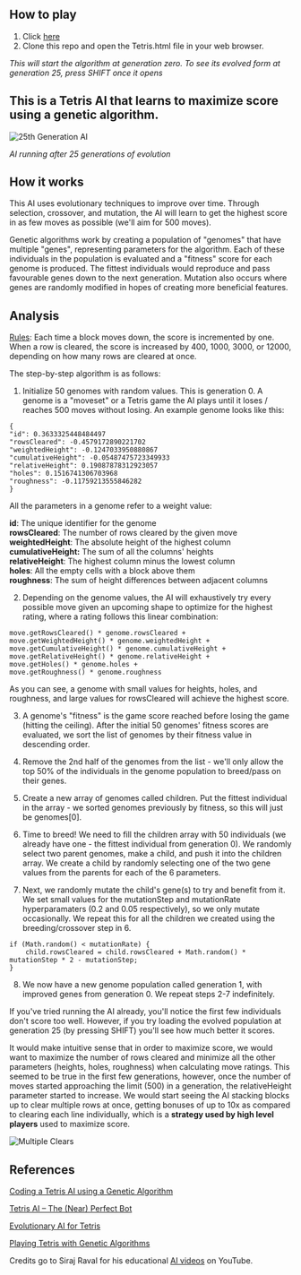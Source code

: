 ## How to play
1. Click [here](https://cdn.rawgit.com/mzmousa/tetris-ai/1bc4373f/Tetris.html)
2. Clone this repo and open the Tetris.html file in your web browser.

*This will start the algorithm at generation zero. To see its evolved form at generation 25, press SHIFT once it opens*

## This is a Tetris AI that learns to maximize score using a genetic algorithm.

![25th Generation AI](https://github.com/mzmousa/tetris-ai/blob/master/tetris_gameplay.gif?raw=true)

*AI running after 25 generations of evolution*

## How it works

This AI uses evolutionary techniques to improve over time. Through selection, crossover, and mutation, the AI will learn to get the highest score in as few moves as possible (we'll aim for 500 moves).

Genetic algorithms work by creating a population of "genomes" that have multiple "genes", representing parameters for the algorithm. Each of these individuals in the population is evaluated and a "fitness" score for each genome is produced. The fittest individuals would reproduce and pass favourable genes down to the next generation. Mutation also occurs where genes are randomly modified in hopes of creating more beneficial features.

## Analysis

[Rules](http://tetris.wikia.com/wiki/Scoring): Each time a block moves down, the score is incremented by one. When a row is cleared, the score is increased by 400, 1000, 3000, or 12000, depending on how many rows are cleared at once.

The step-by-step algorithm is as follows:
1. Initialize 50 genomes with random values. This is generation 0. A genome is a "moveset" or a Tetris game the AI plays until it loses / reaches 500 moves without losing. An example genome looks like this:

```
{
"id": 0.3633325448484497
"rowsCleared": -0.4579172890221702
"weightedHeight": -0.1247033950880867
"cumulativeHeight": -0.05487475723349933
"relativeHeight": 0.19087878312923057
"holes": 0.1516741306703968
"roughness": -0.11759213555846282
}
```
All the parameters in a genome refer to a weight value:

**id**: The unique identifier for the genome  
**rowsCleared**: The number of rows cleared by the given move  
**weightedHeight**: The absolute height of the highest column  
**cumulativeHeight:**  The sum of all the columns' heights  
**relativeHeight**: The highest column minus the lowest column  
**holes**: All the empty cells with a block above them  
**roughness**: The sum of height differences between adjacent columns  

2. Depending on the genome values, the AI will exhaustively try every possible move given an upcoming shape to optimize for the highest rating, where a rating follows this linear combination:

```
move.getRowsCleared() * genome.rowsCleared +
move.getWeightedHeight() * genome.weightedHeight +
move.getCumulativeHeight() * genome.cumulativeHeight +
move.getRelativeHeight() * genome.relativeHeight +
move.getHoles() * genome.holes +
move.getRoughness() * genome.roughness
```

As you can see, a genome with small values for heights, holes, and roughness, and large values for rowsCleared will achieve the highest score. 

3. A genome's "fitness" is the game score reached before losing the game (hitting the ceiling). After the initial 50 genomes' fitness scores are evaluated, we sort the list of genomes by their fitness value in descending order.

4. Remove the 2nd half of the genomes from the list - we'll only allow the top 50% of the individuals in the genome population to breed/pass on their genes.

5. Create a new array of genomes called children. Put the fittest individual in the array - we sorted genomes previously by fitness, so this will just be genomes[0]. 

6. Time to breed! We need to fill the children array with 50 individuals (we already have one - the fittest individual from generation 0). We randomly select two parent genomes, make a child, and push it into the children array. We create a child by randomly selecting one of the two gene values from the parents for each of the 6 parameters.

7. Next, we randomly mutate the child's gene(s) to try and benefit from it. We set small values for the mutationStep and mutationRate hyperparamaters (0.2 and 0.05 respectively), so we only mutate occasionally. We repeat this for all the children we created using the breeding/crossover step in 6.
```
if (Math.random() < mutationRate) {
	child.rowsCleared = child.rowsCleared + Math.random() * mutationStep * 2 - mutationStep;
}
```

8. We now have a new genome population called generation 1, with improved genes from generation 0. We repeat steps 2-7 indefinitely.

If you've tried running the AI already, you'll notice the first few individuals don't score too well. However, if you try loading the evolved population at generation 25 (by pressing SHIFT) you'll see how much better it scores.

It would make intuitive sense that in order to maximize score, we would want to maximize the number of rows cleared and minimize all the other parameters (heights, holes, roughness) when calculating move ratings. This seemed to be true in the first few generations, however, once the number of moves started approaching the limit (500) in a generation, the relativeHeight parameter started to increase. We would start seeing the AI stacking blocks up to clear multiple rows at once, getting bonuses of up to 10x as compared to clearing each line individually, which is a **strategy used by high level players** used to maximize score. 

![Multiple Clears](https://github.com/mzmousa/tetris-ai/blob/master/multiple_clears.png?raw=true)

## References

[Coding a Tetris AI using a Genetic Algorithm](https://luckytoilet.wordpress.com/2011/05/27/coding-a-tetris-ai-using-a-genetic-algorithm/)

[Tetris AI – The (Near) Perfect Bot](https://codemyroad.wordpress.com/2013/04/14/tetris-ai-the-near-perfect-player/)

[Evolutionary AI for Tetris](http://www.cs.uml.edu/ecg/uploads/AIfall10/eshahar_rwest_GATetris.pdf)

[Playing Tetris with Genetic Algorithms](http://cs229.stanford.edu/proj2015/238_poster.pdf)

Credits go to Siraj Raval for his educational [AI videos](https://www.youtube.com/channel/UCWN3xxRkmTPmbKwht9FuE5A) on YouTube.
